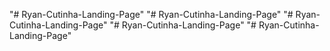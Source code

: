 "# Ryan-Cutinha-Landing-Page" 
"# Ryan-Cutinha-Landing-Page" 
"# Ryan-Cutinha-Landing-Page" 
"# Ryan-Cutinha-Landing-Page" 
"# Ryan-Cutinha-Landing-Page" 
